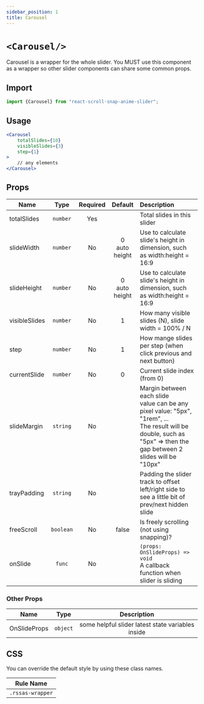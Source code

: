 ```yaml
---
sidebar_position: 1
title: Carousel
---
```


# `<Carousel/>`

Carousel is a wrapper for the whole slider. You MUST use this component as a wrapper so other slider components can share some common props.

## Import

```jsx
import {Carousel} from "react-scroll-snap-anime-slider";
```

## Usage

```jsx
<Carousel
    totalSlides={10}
    visibleSlides={3}
    step={1}
>
    // any elements        
</Carousel>
```

## Props


| Name          |   Type    | Required |       Default       | Description                                                                                                                                                                   |
| ------------- | :-------: | :------: | :-----------------: | :---------------------------------------------------------------------------------------------------------------------------------------------------------------------------- |
| totalSlides   | `number`  |   Yes    |                     | Total slides in this slider                                                                                                                                                   |
| slideWidth    | `number`  |    No    | 0 <br/> auto height | Use to calculate slide's height in dimension, such as width:height = 16:9                                                                                                     |
| slideHeight   | `number`  |    No    | 0 <br/> auto height | Use to calculate slide's height in dimension, such as width:height = 16:9                                                                                                     |
| visibleSlides | `number`  |    No    |          1          | How many visible slides (N), slide width = 100% / N                                                                                                                           |
| step          | `number`  |    No    |          1          | How mange slides per step (when click previous and next button)                                                                                                               |
| currentSlide  | `number`  |    No    |          0          | Current slide index (from 0)                                                                                                                                                  |
| slideMargin   | `string`  |    No    |                     | Margin between each slide<br/> value can be any pixel value: "5px", "1rem", ... <br/>The result will be double, such as "5px" => then the gap between 2 slides will be "10px" |
| trayPadding   | `string`  |    No    |                     | Padding the slider track to offset left/right side to see a little bit of prev/next hidden slide                                                                              |
| freeScroll    | `boolean` |    No    |        false        | Is freely scrolling (not using snapping)?                                                                                                                                     |
| onSlide       |  `func`   |    No    |                     | `(props: OnSlideProps) => void` <br/> A callback function when slider is sliding                                                                                              |

### Other Props

| Name         |   Type   |                    Description                    |
| ------------ | :------: | :-----------------------------------------------: |
| OnSlideProps | `object` | some helpful slider latest state variables inside |


## CSS

You can override the default style by using these class names.

| Rule Name        |
| ---------------- |
| `.rssas-wrapper` |
